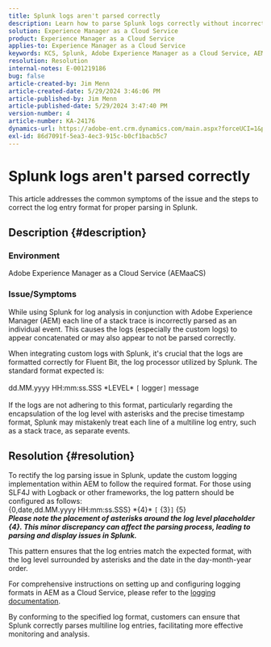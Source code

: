 ```yaml
---
title: Splunk logs aren't parsed correctly
description: Learn how to parse Splunk logs correctly without incorrect custom log formats in Adobe Experience Manager as a Cloud Service.
solution: Experience Manager as a Cloud Service
product: Experience Manager as a Cloud Service
applies-to: Experience Manager as a Cloud Service
keywords: KCS, Splunk, Adobe Experience Manager as a Cloud Service, AEMaaCS, log parsing, multiline logs, Fluent Bit, log format, stack trace, log configuration
resolution: Resolution
internal-notes: E-001219186
bug: false
article-created-by: Jim Menn
article-created-date: 5/29/2024 3:46:06 PM
article-published-by: Jim Menn
article-published-date: 5/29/2024 3:47:40 PM
version-number: 4
article-number: KA-24176
dynamics-url: https://adobe-ent.crm.dynamics.com/main.aspx?forceUCI=1&pagetype=entityrecord&etn=knowledgearticle&id=b87d6c8d-d21d-ef11-840b-6045bd006268
exl-id: 86d7091f-5ea3-4ec3-915c-b0cf1bacb5c7
---
```

# Splunk logs aren't parsed correctly


This article addresses the common symptoms of the issue and the steps to correct the log entry format for proper parsing in Splunk.

## Description {#description}


### <b>Environment</b>

Adobe Experience Manager as a Cloud Service (AEMaaCS)



### <b>Issue/Symptoms</b>

While using Splunk for log analysis in conjunction with Adobe Experience Manager (AEM) each line of a stack trace is incorrectly parsed as an individual event. This causes the logs (especially the custom logs) to appear concatenated or may also appear to not be parsed correctly.

When integrating custom logs with Splunk, it's crucial that the logs are formatted correctly for Fluent Bit, the log processor utilized by Splunk. The standard format expected is:
<br><br>dd.MM.yyyy HH:mm:ss.SSS \*LEVEL\* `[` logger`]`  message<br><br>
If the logs are not adhering to this format, particularly regarding the encapsulation of the log level with asterisks and the precise timestamp format, Splunk may mistakenly treat each line of a multiline log entry, such as a stack trace, as separate events.


## Resolution {#resolution}


To rectify the log parsing issue in Splunk, update the custom logging implementation within AEM to follow the required format. For those using SLF4J with Logback or other frameworks, the log pattern should be configured as follows:
<br>{0,date,dd.MM.yyyy HH:mm:ss.SSS} \*{4}\* `[` {3}`]`  {5}<br>
<b>*Please note the placement of asterisks around the log level placeholder {4}. This minor discrepancy can affect the parsing process, leading to parsing and display issues in Splunk.</b>*

This pattern ensures that the log entries match the expected format, with the log level surrounded by asterisks and the date in the day-month-year order.

For comprehensive instructions on setting up and configuring logging formats in AEM as a Cloud Service, please refer to the [logging documentation](https://experienceleague.adobe.com/docs/experience-manager-cloud-service/content/implementing/developing/logging.html?lang=en).

By conforming to the specified log format, customers can ensure that Splunk correctly parses multiline log entries, facilitating more effective monitoring and analysis.
